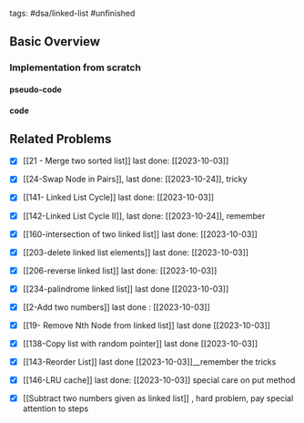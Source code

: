 tags: #dsa/linked-list #unfinished 
## Basic Overview

### Implementation from scratch
#### pseudo-code

#### code

## Related Problems
- [x] [[21 - Merge two sorted list]] last done: [[2023-10-03]]
- [x] [[24-Swap Node in Pairs]], last done: [[2023-10-24]], tricky
- [x] [[141- Linked List Cycle]] last done: [[2023-10-03]]
- [x] [[142-Linked List Cycle II]], last done: [[2023-10-24]], remember
- [x] [[160-intersection of two linked list]] last done: [[2023-10-03]]
- [x] [[203-delete linked list elements]] last done: [[2023-10-03]]
- [x] [[206-reverse linked list]] last done: [[2023-10-03]]
- [x] [[234-palindrome linked list]] last done [[2023-10-03]]
- [x] [[2-Add two numbers]] last done : [[2023-10-03]]
- [x] [[19- Remove Nth Node from linked list]] last done [[2023-10-03]]
- [x] [[138-Copy list with random pointer]] last done [[2023-10-03]]
- [x] [[143-Reorder List]] last done [[2023-10-03]]__remember the tricks
- [x] [[146-LRU cache]] last done: [[2023-10-03]] special care on put method
- [x] [[Subtract two numbers given as linked list]] , hard problem, pay special attention to steps


